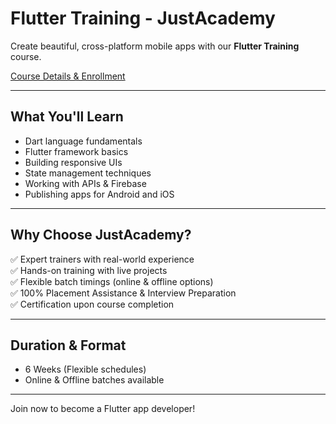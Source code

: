 # Flutter Training - JustAcademy

Create beautiful, cross-platform mobile apps with our **Flutter Training** course.

[Course Details & Enrollment](https://www.justacademy.co/course-detail/flutter-training)

---

## What You'll Learn

- Dart language fundamentals  
- Flutter framework basics  
- Building responsive UIs  
- State management techniques  
- Working with APIs & Firebase  
- Publishing apps for Android and iOS  

---

## Why Choose JustAcademy?

✅ Expert trainers with real-world experience  
✅ Hands-on training with live projects  
✅ Flexible batch timings (online & offline options)  
✅ 100% Placement Assistance & Interview Preparation  
✅ Certification upon course completion  

---

## Duration & Format

- 6 Weeks (Flexible schedules)  
- Online & Offline batches available  

---

Join now to become a Flutter app developer!
